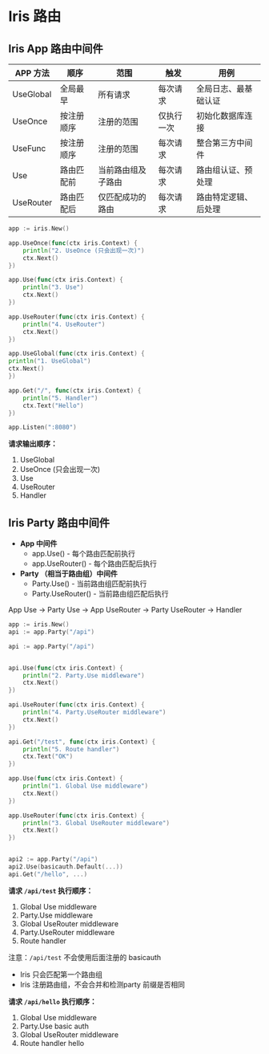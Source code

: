 # Iris 路由

## Iris App 路由中间件

| APP 方法     | 	顺序     | 	范围	        | 触发	     | 用例         |
|------------|---------|-------------|---------|------------|
| UseGlobal  | 	全局最早   | 	所有请求		     | 每次请求    | 全局日志、最基础认证 |
| UseOnce	   | 按注册顺序		 | 注册的范围       | 	仅执行一次	 | 初始化数据库连接   |
| UseFunc	   | 按注册顺序	  | 	注册的范围      | 	每次请求   | 	整合第三方中间件  |
| Use        | 	路由匹配前	 | 当前路由组及子路由		 | 每次请求    | 	路由组认证、预处理 |
| UseRouter	 | 路由匹配后   | 仅匹配成功的路由	   | 每次请求	   | 路由特定逻辑、后处理 |

```go
app := iris.New()

app.UseOnce(func(ctx iris.Context) {
    println("2. UseOnce (只会出现一次)")
    ctx.Next()
})

app.Use(func(ctx iris.Context) {
    println("3. Use")
    ctx.Next()
})

app.UseRouter(func(ctx iris.Context) {
    println("4. UseRouter")
    ctx.Next()
})

app.UseGlobal(func(ctx iris.Context) {
println("1. UseGlobal")
ctx.Next()
})

app.Get("/", func(ctx iris.Context) {
    println("5. Handler")
    ctx.Text("Hello")
})

app.Listen(":8080")
```

**请求输出顺序：**
1. UseGlobal
2. UseOnce (只会出现一次)
3. Use
4. UseRouter
5. Handler

## Iris Party 路由中间件

* **App 中间件**
  - app.Use() - 每个路由匹配前执行
  - app.UseRouter() - 每个路由匹配后执行
* **Party （相当于路由组）中间件**
  - Party.Use() - 当前路由组匹配前执行
  - Party.UseRouter() - 当前路由组匹配后执行

App Use → Party Use → App UseRouter → Party UseRouter → Handler

```go
app := iris.New()
api := app.Party("/api")

api := app.Party("/api")


api.Use(func(ctx iris.Context) {
    println("2. Party.Use middleware")
    ctx.Next()
})

api.UseRouter(func(ctx iris.Context) {
    println("4. Party.UseRouter middleware")
    ctx.Next()
})

api.Get("/test", func(ctx iris.Context) {
    println("5. Route handler")
    ctx.Text("OK")
})

app.Use(func(ctx iris.Context) {
    println("1. Global Use middleware")
    ctx.Next()
})

app.UseRouter(func(ctx iris.Context) {
    println("3. Global UseRouter middleware")
    ctx.Next()
})


api2 := app.Party("/api")
api2.Use(basicauth.Default(...))
api.Get("/hello", ...)
```

**请求 `/api/test` 执行顺序：**
1. Global Use middleware
2. Party.Use middleware
3. Global UseRouter middleware
4. Party.UseRouter middleware
5. Route handler

注意：`/api/test` 不会使用后面注册的 basicauth
* Iris 只会匹配第一个路由组
* Iris 注册路由组，不会合并和检测party 前缀是否相同

**请求 `/api/hello` 执行顺序：**
1. Global Use middleware
2. Party.Use basic auth
3. Global UseRouter middleware
4. Route handler hello